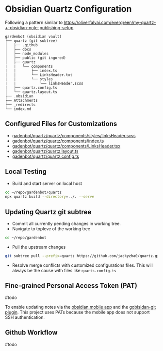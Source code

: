 # Obsidian Quartz Configuration

Following a pattern similar to https://oliverfalvai.com/evergreen/my-quartz-+-obsidian-note-publishing-setup


```
gardenbot (obsidian vault)
├── quartz (git subtree)
│   ├── .github
│   ├── docs
│   ├── node_modules
│   ├── public (git ingored)
│   ├── quartz
|   |   └── components
|   |       ├── index.ts
|   |       └── LinksHeader.txt
|   |       └── styles
|   |           └── linksHeader.scss
|   ├── quartz.config.ts
│   └── quartz.layout.ts
├── .obsidian
├── Attachments
├── _redirects
└── index.md
```

## Configured Files for Customizations

- [gadenbot/quartz/quartz/components/styles/linksHeader.scss](../../quartz/quartz/components/styles/linksHeader.scss)
- [gadenbot/quartz/quartz/components/index.ts](../../quartz/quartz/components/index.ts)
- [gadenbot/quartz/quartz/components/LinksHeader.tsx](../../quartz/quartz/components/LinksHeader.tsx)
- [gadenbot/quartz/quartz.layout.ts](../../quartz/quartz.layout.ts)
- [gadenbot/quartz/quartz.config.ts](../../quartz/quartz.config.ts)

## Local Testing

- Build and start server on local host
```bash
cd ~/repo/gardenbot/quartz
npx quartz build --directory=../. --serve
```

## Updating Quartz git subtree

- Commit all currently pending changes in working tree.
- Navigate to topleve of the working tree
```bash
cd ~/repo/gardenbot
```
- Pull the upstream changes
```bash
git subtree pull --prefix=quartz https://github.com/jackyzha0/quartz.git v4 --squash
```
- Resolve merge conflicts with customized configurations files. This will always be the cause with files like `quarts.config.ts`

## Fine-grained Personal Access Token (PAT)

#todo

To enable updating notes via the [obsidian mobile app](https://obsidian.md/mobile) and the g[obisidan-git plugin](https://github.com/Vinzent03/obsidian-git). This project uses PATs because the mobile app does not support SSH authentication. 

## Github Workflow

#todo
